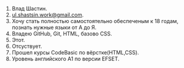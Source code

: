 1. Влад Шастин.
2. ul.shastsin.work@gmail.com.
3. Хочу стать полностью самостоятельно обеспеченым к 18 годам, познать нужные языки от А до Я.
4. Владею GitHub, Git, HTML, базово CSS.
5. Этот.
6. Отсуствует.
7. Прошел курсы CodeBasic по вёрстке(HTML,CSS).
8. Уровень английского A1 по версии EFSET.